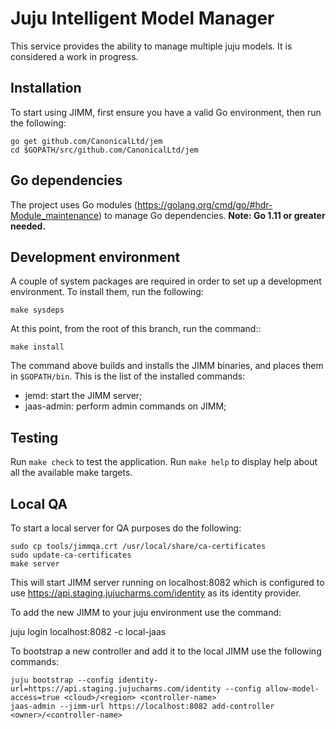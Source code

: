 # Juju Intelligent Model Manager

This service provides the ability to manage multiple juju models. It is
considered a work in progress.

## Installation

To start using JIMM, first ensure you have a valid Go environment,
then run the following:

    go get github.com/CanonicalLtd/jem
    cd $GOPATH/src/github.com/CanonicalLtd/jem

## Go dependencies

The project uses Go modules (https://golang.org/cmd/go/#hdr-Module_maintenance) to manage Go
dependencies. **Note: Go 1.11 or greater needed.**

## Development environment

A couple of system packages are required in order to set up a development
environment. To install them, run the following:

    make sysdeps

At this point, from the root of this branch, run the command::

    make install

The command above builds and installs the JIMM binaries, and places
them in `$GOPATH/bin`. This is the list of the installed commands:

- jemd: start the JIMM server;
- jaas-admin: perform admin commands on JIMM;

## Testing

Run `make check` to test the application.
Run `make help` to display help about all the available make targets.

## Local QA

To start a local server for QA purposes do the following:

    sudo cp tools/jimmqa.crt /usr/local/share/ca-certificates
    sudo update-ca-certificates
    make server

This will start JIMM server running on localhost:8082 which is configured
to use https://api.staging.jujucharms.com/identity as its identity
provider.

To add the new JIMM to your juju environment use the command:

   juju login localhost:8082 -c local-jaas

To bootstrap a new controller and add it to the local JIMM use the
following commands:

    juju bootstrap --config identity-url=https://api.staging.jujucharms.com/identity --config allow-model-access=true <cloud>/<region> <controller-name>
    jaas-admin --jimm-url https://localhost:8082 add-controller <owner>/<controller-name>
